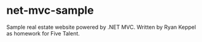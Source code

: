 # net-mvc-sample
Sample real estate website powered by .NET MVC. Written by Ryan Keppel as homework for Five Talent.
